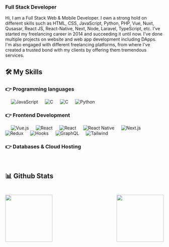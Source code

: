 ### Full Stack Developer

Hi, I am a Full Stack Web & Mobile Developer. I own a strong hold on different skills such as HTML, CSS, JavaScript, Python, PHP, Vue, Nuxt, Qusasar, React JS, React-Native, Next,  Node, Laravel, TypeScript, etc. I've started my freelancing career in 2014 and succeeding it until now. I've done multiple projects on website and web app development including DApps. I'm also engaged with different freelancing platforms, from where I've created a trusted bond with my clients by offering them tremendous services.   

## 🛠️ My Skills

### 👉 Programming languages

<p align="left"> 
  &emsp;
  <img alt="JavaScript" src="https://img.shields.io/badge/JavaScript-indigo">
  &emsp;
  <img alt="C" src="https://img.shields.io/badge/TypeScript-blue">
  &emsp; 
  <img alt="C" src="https://img.shields.io/badge/PHP-gray">
  &emsp;
  <img alt="Python" src="https://img.shields.io/badge/Python%20-%2314354C.svg?logo=python&logoColor=white">
</p>

### 👉 Frontend Development
<p align="left"> 
  &emsp;
  <img alt="Vue.js" src="https://img.shields.io/badge/Vue.js-olive">
  &emsp; 
  <img alt="React" src="https://img.shields.io/badge/Nuxt-indigo">
  &emsp; 
  <img alt="React" src="https://img.shields.io/badge/Quasar-blue">
  &emsp;
  <img alt="React Native" src="https://img.shields.io/badge/React-pink">
  &emsp;
  <img alt="Next.js" src="https://img.shields.io/badge/Next.js-blue">
  &emsp;
  <img alt="Redux" src="https://img.shields.io/badge/Redux-olive">
  &emsp; 
  <img alt="Hooks" src="https://img.shields.io/badge/Hooks-gray">
  &emsp;
  <img alt="GraphQL" src="https://img.shields.io/badge/GraphQL-blue">
  &emsp;
  <img alt="Tailwind" src="https://img.shields.io/badge/Tailwind-brown">
</p>

### 👉 Databases & Cloud Hosting
<p align="left">
  &emsp; 
  <img alt="" src="https://img.shields.io/badge/PostgreSQL-indigo">
  &emsp;
  <img alt="" src="https://img.shields.io/badge/MongoDB-blue">
  &emsp; 
  <img alt="" src="https://img.shields.io/badge/MySQL-gray">
  &emsp;
  <img alt="" src="https://img.shields.io/badge/AWS-blue">
  &emsp;
  <img alt="" src="https://img.shields.io/badge/Heroku-brown">
 </p>

## 📊 Github Stats
 
<h1 align="center"></h1>
<img align="left" height="150px" src="https://github-readme-stats.vercel.app/api?username=storyofsoft&show_icons=true&theme=merko&count_private=true" />
<img align="right" height="150px" src="https://github-readme-stats.vercel.app/api/top-langs/?username=storyofsoft&layout=compact&theme=merko&count_private=true" /> 
<img height="150px" />
<br/>  

<br />
